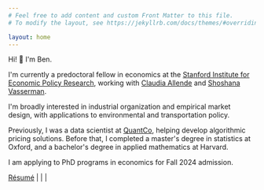 ```yaml
---
# Feel free to add content and custom Front Matter to this file.
# To modify the layout, see https://jekyllrb.com/docs/themes/#overriding-theme-defaults

layout: home
---
```

<head>
    <link rel="stylesheet" href="/font-awesome-4.7.0/css/font-awesome.min.css">
</head>
<!-- ## About -->

Hi! :wave: I'm Ben.

I'm currently a predoctoral fellow in economics at the [Stanford Institute for Economic Policy Research](https://siepr.stanford.edu/), working with [Claudia Allende](https://claudiaallende.com/) and [Shoshana Vasserman](https://shoshanavasserman.com/).

I'm broadly interested in industrial organization and empirical market design, with applications to environmental and transportation policy.

Previously, I was a data scientist at [QuantCo](https://quantco.com/), helping develop algorithmic pricing solutions. Before that, I completed a master's degree in statistics at Oxford, and a bachelor's degree in applied mathematics at Harvard.

I am applying to PhD programs in economics for Fall 2024 admission. 

[Résumé](/data/resume.pdf) \| [<i class="fa fa-github" aria-hidden="true"></i>](https://github.com/FabianBarrett) \| [<i class="fa fa-twitter" aria-hidden="true"></i>](https://twitter.com/BenNeuber) \| [<i class="fa fa-envelope" aria-hidden="true"></i>](mailto:barrettb@stanford.edu)
